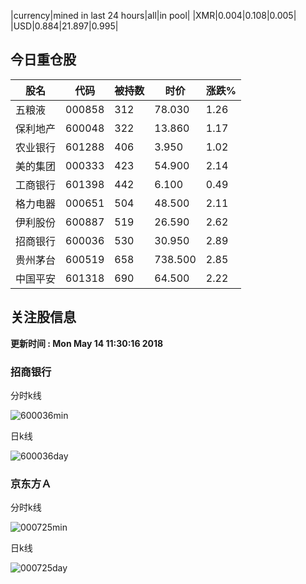 |currency|mined in last 24 hours|all|in pool|
|XMR|0.004|0.108|0.005|
|USD|0.884|21.897|0.995|

## 今日重仓股 

|股名|代码|被持数|时价|涨跌%|
|---|---|---|---|---|
|五粮液|000858|312|78.030|1.26|
|保利地产|600048|322|13.860|1.17|
|农业银行|601288|406|3.950|1.02|
|美的集团|000333|423|54.900|2.14|
|工商银行|601398|442|6.100|0.49|
|格力电器|000651|504|48.500|2.11|
|伊利股份|600887|519|26.590|2.62|
|招商银行|600036|530|30.950|2.89|
|贵州茅台|600519|658|738.500|2.85|
|中国平安|601318|690|64.500|2.22|

## 关注股信息
**更新时间 : Mon May 14 11:30:16 2018**
### 招商银行 
分时k线

![600036min](http://image.sinajs.cn/newchart/min/n/sh600036.gif)

日k线

![600036day](http://image.sinajs.cn/newchart/daily/n/sh600036.gif)

### 京东方Ａ 
分时k线

![000725min](http://image.sinajs.cn/newchart/min/n/sz000725.gif)

日k线

![000725day](http://image.sinajs.cn/newchart/daily/n/sz000725.gif)
